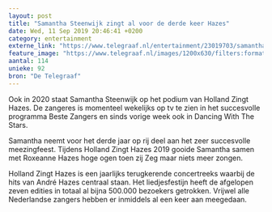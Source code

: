```yaml
---
layout: post
title: "Samantha Steenwijk zingt al voor de derde keer Hazes"
date: Wed, 11 Sep 2019 20:46:41 +0200
category: entertainment
externe_link: "https://www.telegraaf.nl/entertainment/23019703/samantha-steenwijk-zingt-al-voor-de-derde-keer-hazes"
feature_image: "https://www.telegraaf.nl/images/1200x630/filters:format(jpeg):quality(80)/cdn-kiosk-api.telegraaf.nl/b150953e-d4c4-11e9-abac-02c309bc01c1.jpg"
aantal: 114
unieke: 92
bron: "De Telegraaf"
---
```


<p class="intro">Ook in 2020 staat Samantha Steenwijk op het podium van Holland Zingt Hazes. De zangeres is momenteel wekelijks op tv te zien in het succesvolle programma Beste Zangers en sinds vorige week ook in Dancing With The Stars.</p> <p>Samantha neemt voor het derde jaar op rij deel aan het zeer succesvolle meezingfeest. Tijdens Holland Zingt Hazes 2019 gooide Samantha samen met Roxeanne Hazes hoge ogen toen zij Zeg maar niets meer zongen.</p><p>Holland Zingt Hazes is een jaarlijks terugkerende concertreeks waarbij de hits van André Hazes centraal staan. Het liedjesfestijn heeft de afgelopen zeven edities in totaal al bijna 500.000 bezoekers getrokken. Vrijwel alle Nederlandse zangers hebben er inmiddels al een keer aan meegedaan.</p>
